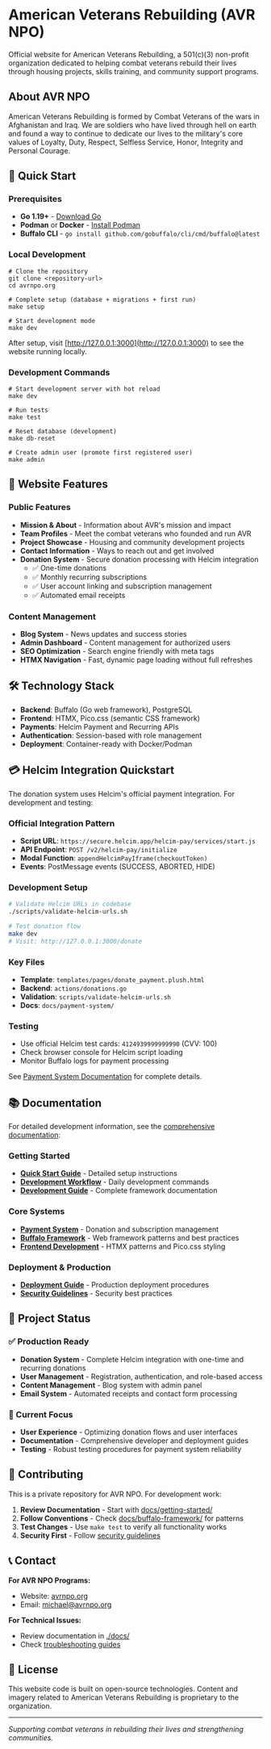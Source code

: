 # American Veterans Rebuilding (AVR NPO)

<!-- Deployment trigger: 2025-09-02 -->

Official website for American Veterans Rebuilding, a 501(c)(3) non-profit organization dedicated to helping combat veterans rebuild their lives through housing projects, skills training, and community support programs.

## About AVR NPO

American Veterans Rebuilding is formed by Combat Veterans of the wars in Afghanistan and Iraq. We are soldiers who have lived through hell on earth and found a way to continue to dedicate our lives to the military's core values of Loyalty, Duty, Respect, Selfless Service, Honor, Integrity and Personal Courage.

## 🚀 Quick Start

### Prerequisites
- **Go 1.19+** - [Download Go](https://golang.org/dl/)
- **Podman** or **Docker** - [Install Podman](https://podman.io/getting-started/installation)
- **Buffalo CLI** - `go install github.com/gobuffalo/cli/cmd/buffalo@latest`

### Local Development

```console
# Clone the repository
git clone <repository-url>
cd avrnpo.org

# Complete setup (database + migrations + first run)
make setup

# Start development mode
make dev
```

After setup, visit [http://127.0.0.1:3000](http://127.0.0.1:3000) to see the website running locally.

### Development Commands

```console
# Start development server with hot reload
make dev

# Run tests
make test

# Reset database (development)
make db-reset

# Create admin user (promote first registered user)
make admin
```

## 🌟 Website Features

### Public Features
- **Mission & About** - Information about AVR's mission and impact
- **Team Profiles** - Meet the combat veterans who founded and run AVR
- **Project Showcase** - Housing and community development projects
- **Contact Information** - Ways to reach out and get involved
- **Donation System** - Secure donation processing with Helcim integration
  - ✅ One-time donations 
  - ✅ Monthly recurring subscriptions
  - ✅ User account linking and subscription management
  - ✅ Automated email receipts

### Content Management
- **Blog System** - News updates and success stories
- **Admin Dashboard** - Content management for authorized users
- **SEO Optimization** - Search engine friendly with meta tags
- **HTMX Navigation** - Fast, dynamic page loading without full refreshes

## 🛠️ Technology Stack

- **Backend**: Buffalo (Go web framework), PostgreSQL
- **Frontend**: HTMX, Pico.css (semantic CSS framework)
- **Payments**: Helcim Payment and Recurring APIs
- **Authentication**: Session-based with role management
- **Deployment**: Container-ready with Docker/Podman

## 💳 Helcim Integration Quickstart

The donation system uses Helcim's official payment integration. For development and testing:

### Official Integration Pattern
- **Script URL**: `https://secure.helcim.app/helcim-pay/services/start.js`
- **API Endpoint**: `POST /v2/helcim-pay/initialize`
- **Modal Function**: `appendHelcimPayIframe(checkoutToken)`
- **Events**: PostMessage events (SUCCESS, ABORTED, HIDE)

### Development Setup
```bash
# Validate Helcim URLs in codebase
./scripts/validate-helcim-urls.sh

# Test donation flow
make dev
# Visit: http://127.0.0.1:3000/donate
```

### Key Files
- **Template**: `templates/pages/donate_payment.plush.html`
- **Backend**: `actions/donations.go`
- **Validation**: `scripts/validate-helcim-urls.sh`
- **Docs**: `docs/payment-system/`

### Testing
- Use official Helcim test cards: `4124939999999990` (CVV: 100)
- Check browser console for Helcim script loading
- Monitor Buffalo logs for payment processing

See [Payment System Documentation](./docs/payment-system/) for complete details.

## 📚 Documentation

For detailed development information, see the [comprehensive documentation](./docs/):

### Getting Started
- **[Quick Start Guide](./docs/getting-started/quick-start.md)** - Detailed setup instructions
- **[Development Workflow](./docs/getting-started/development-workflow.md)** - Daily development commands
- **[Development Guide](./docs/DEVELOPMENT_GUIDE.md)** - Complete framework documentation

### Core Systems
- **[Payment System](./docs/payment-system/README.md)** - Donation and subscription management
- **[Buffalo Framework](./docs/buffalo-framework/README.md)** - Web framework patterns and best practices
- **[Frontend Development](./docs/frontend/README.md)** - HTMX patterns and Pico.css styling

### Deployment & Production
- **[Deployment Guide](./docs/deployment/README.md)** - Production deployment procedures
- **[Security Guidelines](./docs/deployment/security.md)** - Security best practices

## 🎯 Project Status

### ✅ Production Ready
- **Donation System** - Complete Helcim integration with one-time and recurring donations
- **User Management** - Registration, authentication, and role-based access
- **Content Management** - Blog system with admin panel
- **Email System** - Automated receipts and contact form processing

### 🔄 Current Focus
- **User Experience** - Optimizing donation flows and user interfaces
- **Documentation** - Comprehensive developer and deployment guides
- **Testing** - Robust testing procedures for payment system reliability

## 🤝 Contributing

This is a private repository for AVR NPO. For development work:

1. **Review Documentation** - Start with [docs/getting-started/](./docs/getting-started/)
2. **Follow Conventions** - Check [docs/buffalo-framework/](./docs/buffalo-framework/) for patterns
3. **Test Changes** - Use `make test` to verify all functionality works
4. **Security First** - Follow [security guidelines](./docs/deployment/security.md)

## 📞 Contact

**For AVR NPO Programs:**
- Website: [avrnpo.org](https://avrnpo.org)
- Email: michael@avrnpo.org

**For Technical Issues:**
- Review documentation in [./docs/](./docs/)
- Check [troubleshooting guides](./docs/buffalo-framework/troubleshooting.md)

## 📝 License

This website code is built on open-source technologies. Content and imagery related to American Veterans Rebuilding is proprietary to the organization.

---

*Supporting combat veterans in rebuilding their lives and strengthening communities.*